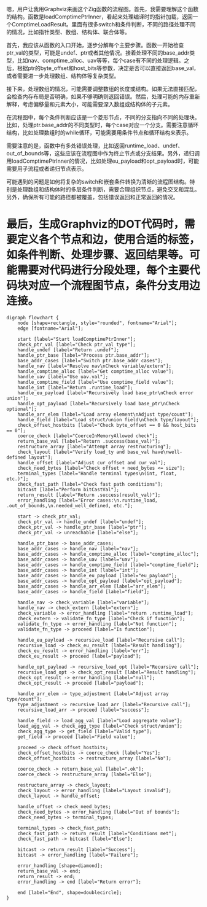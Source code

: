 嗯，用户让我用Graphviz来画这个Zig函数的流程图。首先，我需要理解这个函数的结构。函数是loadComptimePtrInner，看起来处理编译时的指针加载，返回一个ComptimeLoadResult。里面有很多switch和条件判断，不同的路径处理不同的情况，比如指针类型、数组、结构体、联合体等。

首先，我应该从函数的入口开始，逐步分解每个主要步骤。函数一开始检查ptr_val的类型，可能是undef、ptr或者其他情况。接着处理不同的base_addr类型，比如nav、comptime_alloc、uav等等，每个case有不同的处理逻辑。之后，根据ptr的byte_offset和host_bits等参数，决定是否可以直接返回base_val，或者需要进一步处理数组、结构体等复杂类型。

接下来，处理数组的情况，可能需要调整数组的长度或结构。如果无法直接匹配，会检查内存布局是否明确，如果不够明确则返回错误。然后，处理可能的内存重新解释，考虑偏移量和元素大小，可能需要深入数组或结构体的子元素。

在流程图中，每个条件判断应该是一个菱形节点，不同的分支指向不同的处理块。比如，处理ptr.base_addr的不同类型时，每个case对应一个分支。需要注意循环结构，比如处理数组时的while循环，可能需要用条件节点和循环结构来表示。

需要注意的是，函数中有多处错误处理，比如返回runtime_load、undef、out_of_bounds等，这些应该在流程图中作为终止节点或分支结果。另外，递归调用loadComptimePtrInner的情况，比如处理eu_payload和opt_payload时，可能需要用子流程或者递归节点表示。

可能遇到的问题是如何将复杂的switch和嵌套条件转换为清晰的流程图结构。特别是处理数组和结构体时的多层条件判断，需要合理组织节点，避免交叉和混乱。另外，确保所有可能的路径都被覆盖，包括错误返回和正常返回的情况。

最后，生成Graphviz的DOT代码时，需要定义各个节点和边，使用合适的标签，如条件判断、处理步骤、返回结果等。可能需要对代码进行分段处理，每个主要代码块对应一个流程图节点，条件分支用边连接。
================================================
```graphviz
digraph flowchart {
    node [shape=rectangle, style="rounded", fontname="Arial"];
    edge [fontname="Arial"];

    start [label="Start loadComptimePtrInner"];
    check_ptr_val [label="Check ptr_val type"];
    handle_undef [label="Return .undef"];
    handle_ptr_base [label="Process ptr.base_addr"];
    base_addr_cases [label="Switch ptr.base_addr cases"];
    handle_nav [label="Resolve nav\nCheck variable/extern"];
    handle_comptime_alloc [label="Get comptime_alloc value"];
    handle_uav [label="Use uav.val"];
    handle_comptime_field [label="Use comptime_field value"];
    handle_int [label="Return .runtime_load"];
    handle_eu_payload [label="Recursively load base_ptr\nCheck error union"];
    handle_opt_payload [label="Recursively load base_ptr\nCheck optional"];
    handle_arr_elem [label="Load array element\nAdjust type/count"];
    handle_field [label="Load struct/union field\nCheck type/layout"];
    check_offset_hostbits [label="Check byte_offset == 0 && host_bits == 0"];
    coerce_check [label="CoerceInMemoryAllowed check"];
    return_base_val [label="Return .success(base_val)"];
    restructure_array [label="Attempt array restructuring"];
    check_layout [label="Verify load_ty and base_val have\nwell-defined layout"];
    handle_offset [label="Adjust cur_offset and cur_val"];
    check_need_bytes [label="Check offset + need_bytes <= size"];
    terminal_types [label="Handle terminal types\n(int, float, etc.)"];
    check_fast_path [label="Check fast path conditions"];
    bitcast [label="Perform bitCastVal"];
    return_result [label="Return .success(result_val)"];
    error_handling [label="Error cases:\n.runtime_load, .out_of_bounds,\n.needed_well_defined, etc."];

    start -> check_ptr_val;
    check_ptr_val -> handle_undef [label="undef"];
    check_ptr_val -> handle_ptr_base [label="ptr"];
    check_ptr_val -> unreachable [label="else"];

    handle_ptr_base -> base_addr_cases;
    base_addr_cases -> handle_nav [label="nav"];
    base_addr_cases -> handle_comptime_alloc [label="comptime_alloc"];
    base_addr_cases -> handle_uav [label="uav"];
    base_addr_cases -> handle_comptime_field [label="comptime_field"];
    base_addr_cases -> handle_int [label="int"];
    base_addr_cases -> handle_eu_payload [label="eu_payload"];
    base_addr_cases -> handle_opt_payload [label="opt_payload"];
    base_addr_cases -> handle_arr_elem [label="arr_elem"];
    base_addr_cases -> handle_field [label="field"];

    handle_nav -> check_variable [label="variable"];
    handle_nav -> check_extern [label="extern"];
    check_variable -> error_handling [label="return .runtime_load"];
    check_extern -> validate_fn_type [label="Check if function"];
    validate_fn_type -> error_handling [label="Not function"];
    validate_fn_type -> proceed [label="Is function"];

    handle_eu_payload -> recursive_load [label="Recursive call"];
    recursive_load -> check_eu_result [label="Result handling"];
    check_eu_result -> error_handling [label="err"];
    check_eu_result -> proceed [label="payload"];

    handle_opt_payload -> recursive_load_opt [label="Recursive call"];
    recursive_load_opt -> check_opt_result [label="Result handling"];
    check_opt_result -> error_handling [label="null"];
    check_opt_result -> proceed [label="payload"];

    handle_arr_elem -> type_adjustment [label="Adjust array type/count"];
    type_adjustment -> recursive_load_arr [label="Recursive call"];
    recursive_load_arr -> proceed [label="success"];

    handle_field -> load_agg_val [label="Load aggregate value"];
    load_agg_val -> check_agg_type [label="Check struct/union"];
    check_agg_type -> get_field [label="Valid type"];
    get_field -> proceed [label="Field value"];

    proceed -> check_offset_hostbits;
    check_offset_hostbits -> coerce_check [label="Yes"];
    check_offset_hostbits -> restructure_array [label="No"];

    coerce_check -> return_base_val [label=".ok"];
    coerce_check -> restructure_array [label="Else"];

    restructure_array -> check_layout;
    check_layout -> error_handling [label="Layout invalid"];
    check_layout -> handle_offset;

    handle_offset -> check_need_bytes;
    check_need_bytes -> error_handling [label="Out of bounds"];
    check_need_bytes -> terminal_types;

    terminal_types -> check_fast_path;
    check_fast_path -> return_result [label="Conditions met"];
    check_fast_path -> bitcast [label="Else"];

    bitcast -> return_result [label="Success"];
    bitcast -> error_handling [label="Failure"];

    error_handling [shape=diamond];
    return_base_val -> end;
    return_result -> end;
    error_handling -> end [label="Return error"];

    end [label="End", shape=doublecircle];
}
```